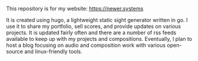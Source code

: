 This repository is for my website: https://newer.systems

It is created using hugo, a lightweight static sight generator
written in go. I use it to share my portfolio, sell scores, and
provide updates on various projects. It is updated fairly often
and there are a number of rss feeds available to keep up with my
projects and compositions. Eventually, I plan to host a blog
focusing on audio and composition work with various open-source
and linux-friendly tools.
